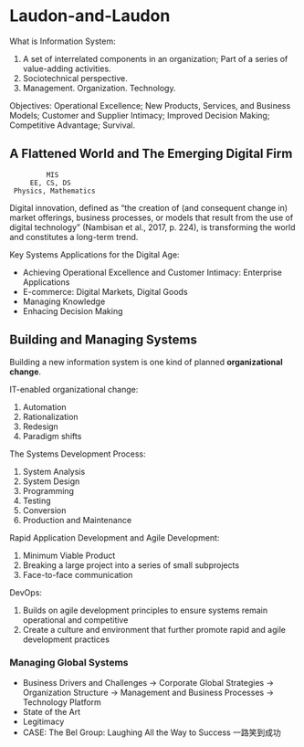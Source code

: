 # Laudon-and-Laudon

What is Information System: 
1. A set of interrelated components in an organization; Part of a series of value-adding activities.
2. Sociotechnical perspective.
3. Management. Organization. Technology.

Objectives: Operational Excellence; New Products, Services, and Business Models; Customer and Supplier Intimacy; Improved Decision Making; Competitive Advantage; Survival.

## A Flattened World and The Emerging Digital Firm

             MIS
         EE, CS, DS
     Physics, Mathematics

Digital innovation, defined as “the creation of (and consequent change in) market offerings, business processes, or
models that result from the use of digital technology” (Nambisan et al., 2017, p. 224), is transforming the world and constitutes a long-term trend.

Key Systems Applications for the Digital Age:
- Achieving Operational Excellence and Customer Intimacy: Enterprise Applications
- E-commerce: Digital Markets, Digital Goods
- Managing Knowledge
- Enhacing Decision Making 

## Building and Managing Systems
Building a new information system is one kind of planned **organizational change**.

IT-enabled organizational change: 
1. Automation
2. Rationalization
3. Redesign
4. Paradigm shifts

The Systems Development Process: 
1. System Analysis
2. System Design
3. Programming
4. Testing
5. Conversion
6. Production and Maintenance

Rapid Application Development and Agile Development: 
1. Minimum Viable Product
2. Breaking a large project into a series of small subprojects
3. Face-to-face communication

DevOps: 
1. Builds on agile development principles to ensure systems remain operational and competitive
2. Create a culture and environment that further promote rapid and agile development practices

### Managing Global Systems
- Business Drivers and Challenges -> Corporate Global Strategies -> Organization Structure -> Management and Business Processes -> Technology Platform
- State of the Art
- Legitimacy
- CASE: The Bel Group: Laughing All the Way to Success 一路笑到成功
